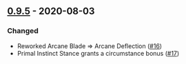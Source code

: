 ## [0.9.5](0.9.5) - 2020-08-03
### Changed
- Reworked Arcane Blade =&gt; Arcane Deflection ([#16](https://github.com/Delioth/spellblade-pathfinder-2e/pull/16))
- Primal Instinct Stance grants a circumstance bonus ([#17](https://github.com/Delioth/spellblade-pathfinder-2e/pull/17))




